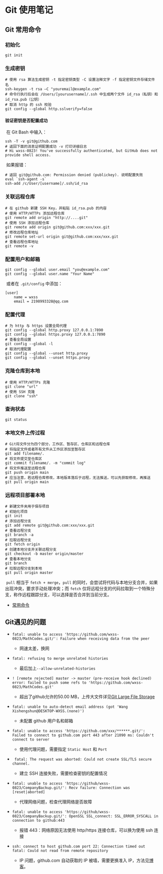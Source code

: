 # Git 使用笔记

## Git 常用命令

### 初始化

```shell
git init
```

### 生成密钥

```shell
# 使用 rsa 算法生成密钥 -t 指定密钥类型 -C 设置注释文字 -f 指定密钥文件存储文件名
ssh-keygen -t rsa –C "youremail@example.com"
# 命令行执行后会在 /Users/[yourusername]/.ssh 中生成两个文件 id_rsa（私钥）和 id_rsa.pub（公钥）
# 取消 http 的 ssh 校验
git config --global http.sslverify=false
```

#### 验证密钥是否配置成功

​	在 Git Bash 中输入：

```shell
ssh -T -v git@github.com
# 返回下面的消息证明配置成功 -v 打印详细日志
# Hi wxss-0823! You've successfully authenticated, but GitHub does not provide shell access.
```

​	如果报错：

```shell
# 返回 git@github.com: Permission denied (publickey). 说明配置失败
eval `ssh-agent -s`
ssh-add /c/User/[username]/.ssh/id_rsa
```

### 关联远程仓库

```shell
# 在 github 新建 SSH Key，并粘贴 id_rsa.pub 的内容
# 使用 HTTP/HTTPs 添加远程仓库
git remote add origin "http://....git"
# 使用 SSH 添加远程仓库
git remote add origin git@github.com:xxx/xxx.git
# 修改远程仓库地址
git remote set-url origin git@github.com:xxx/xxx.git
# 查看远程仓库地址
git remote -v
```

### 配置用户和邮箱

```shell
git config --global user.email "you@example.com"  
git config --global user.name "Your Name"
```

​	或者在 `.git/config` 中添加：

```text
[user]
	name = wxss
	email = 2198993328@qq.com
```

### 配置代理

```shell
# 为 http 与 https 设置全局代理
git config --global http.proxy 127.0.0.1:7890
git config --global https.proxy 127.0.0.1:7890
# 查看全局设置
git config --global -l
# 取消代理配置
git config --global --unset http.proxy
git config --global --unset https.proxy
```

### 克隆仓库到本地

```shell
# 使用 HTTP/HTTPs 克隆
git clone "url"
# 使用 SSH 克隆
git clone "ssh"
```

### 查询状态

```shell
git status
```

### 本地文件上传过程

```shell
# Git将文件分为四个部分，工作区、暂存区、仓库区和远程仓库
# 将指定文件或者所有文件从工作区添加至暂存区
git add filename/.
# 将文件提交至仓库区
git commit filename/. -m "commit log"
# 将文件推送至远程仓库
git push origin main
# 应当注意，若远程仓库修改，本地版本落后于远程，无法推送，可以先获取修改，再推送
git pull origin main
```

### 远程项目部署本地

```shell
# 新建文件夹用于保存项目
# 初始化项目
git init
# 添加远程分支
git add remote git@github.com:xxx/xxx.git
# 查看远程分支
git branch -a
# 拉取远程分支
git fetch origin
# 创建本地分支并关联远程分支
git checkout -b master origin/master
# 查看本地分支
git branch
# 拉取远程分支到本地
git pull origin master
```

​	`pull` 相当于 `fetch + merge`，`pull` 的同时，会尝试将代码与本地分支合并，如果出现冲突，要求手动处理冲突；而 `fetch` 仅将远程分支的代码拉取到一个特殊分支，称作远程跟踪分支，可以选择是否合并到当前分支。

- [常用命令](https://www.runoob.com/git/git-basic-operations.html)

## Git遇见的问题

- `fatal: unable to access 'https://github.com/wxss-0823/MathCodes.git/': Failure when receiving data from the peer`
  - 网速太差，换网
- `fatal: refusing to merge unrelated histories`
  - 最后加上`--allow-unrelated-histories`
- `! [remote rejected] master -> master (pre-receive hook declined)`
  `error: failed to push some refs to 'https://github.com/wxss-0823/MathCodes.git'`
  - 超出了github允许的50.00 MB，上传大文件详见[Git Large File Storage](https://git-lfs.github.com. )
- `fatal: unable to auto-detect email address (got 'Wang Xishengshun@DESKTOP-WXSS.(none)')`
  - 未配置 github 用户名和邮箱
- `fatal: unable to access 'https://github.com/xxx/******.git/': Failed to connect to github.com port 443 after 21090 ms: Couldn't connect to server`
  - 使用代理问题，需要指定 `Static Host` 和 `Port`
- ` fatal: The request was aborted: Could not create SSL/TLS secure channel.`
  - 建立 SSH 连接失败，需要检查密钥的配置情况
- `fatal: unable to access 'https://github/wxss-0823/CompanyBackup.git/': Recv failure: Connection was [reset|aborted]`
  - 代理网络问题，检查代理网络是否故障
- `fatal: unable to access 'https://github/wxss-0823/CompanyBackup.git/': OpenSSL SSL_connect: SSL_ERROR_SYSCALL in connection to github:443`
  - 报错 443：网络原因无法使用 http/https 连接仓库，可以换为使用 ssh 连接

- `ssh: connect to host github.com port 22: Connection timed out fatal: Could not read from remote repository` 
	- IP 问题，github.com 自动获取的 IP 被墙，需要更换准入 IP，方法见[博客](https://blog.csdn.net/qq_44985985/article/details/124178193?ops_request_misc=%257B%2522request%255Fid%2522%253A%2522167401535916800192261017%2522%252C%2522scm%2522%253A%252220140713.130102334..%2522%257D&request_id=167401535916800192261017&biz_id=0&utm_medium=distribute.pc_search_result.none-task-blog-2~all~top_positive~default-1-124178193-null-null.142%5Ev71%5Ewechat,201%5Ev4%5Eadd_ask&utm_term=ping%20github.com%E8%AF%B7%E6%B1%82%E8%B6%85%E6%97%B6&spm=1018.2226.3001.4187)。
